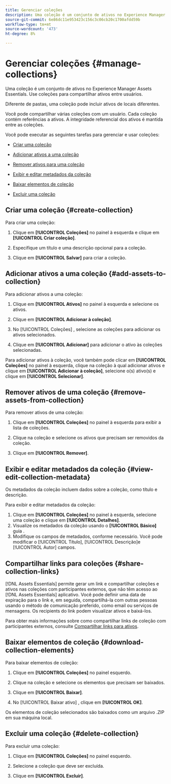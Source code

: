```yaml
---
title: Gerenciar coleções
description: Uma coleção é um conjunto de ativos no Experience Manager Assets Essentials. Use coleções para compartilhar ativos entre usuários.
source-git-commit: 6e86dc11e953423c156c3c06cb20c1700afdd59b
workflow-type: tm+mt
source-wordcount: '473'
ht-degree: 8%

---
```


# Gerenciar coleções {#manage-collections}

Uma coleção é um conjunto de ativos no Experience Manager Assets Essentials. Use coleções para compartilhar ativos entre usuários.

Diferente de pastas, uma coleção pode incluir ativos de locais diferentes.

<!--
You can share collections with various users that are assigned different levels of privileges, including viewing, editing, and so on.
-->

Você pode compartilhar várias coleções com um usuário. Cada coleção contém referências a ativos. A integridade referencial dos ativos é mantida entre as coleções.

Você pode executar as seguintes tarefas para gerenciar e usar coleções:

* [Criar uma coleção](#create-collection)

* [Adicionar ativos a uma coleção](#add-assets-to-collection)

* [Remover ativos para uma coleção](#remove-assets-from-collection)

* [Exibir e editar metadados da coleção](#view-edit-collection-metadata)

* [Baixar elementos de coleção](#download-collection-elements)

* [Excluir uma coleção](#delete-collection)

## Criar uma coleção {#create-collection}

Para criar uma coleção:

1. Clique em **[!UICONTROL Coleções]** no painel à esquerda e clique em **[!UICONTROL Criar coleção]**.

1. Especifique um título e uma descrição opcional para a coleção.

1. Clique em **[!UICONTROL Salvar]** para criar a coleção.

## Adicionar ativos a uma coleção {#add-assets-to-collection}

Para adicionar ativos a uma coleção:

1. Clique em **[!UICONTROL Ativos]** no painel à esquerda e selecione os ativos.

1. Clique em **[!UICONTROL Adicionar à coleção]**.

1. No [!UICONTROL Coleções] , selecione as coleções para adicionar os ativos selecionados.

1. Clique em **[!UICONTROL Adicionar]** para adicionar o ativo às coleções selecionadas.

Para adicionar ativos à coleção, você também pode clicar em **[!UICONTROL Coleções]** no painel à esquerda, clique na coleção à qual adicionar ativos e clique em **[!UICONTROL Adicionar à coleção]**, selecione o(s) ativo(s) e clique em **[!UICONTROL Selecionar]**.

## Remover ativos de uma coleção {#remove-assets-from-collection}

Para remover ativos de uma coleção:

1. Clique em **[!UICONTROL Coleções]** no painel à esquerda para exibir a lista de coleções.

1. Clique na coleção e selecione os ativos que precisam ser removidos da coleção.

1. Clique em **[!UICONTROL Remover]**.

<!--

## Manage access to a collection {#manage-collection-access}

The permission management for collections function in the same manner as folders in [!DNL Assets Essentials]. Administrators can manage the access levels for collections available in the repository. As an administrator, you can create user groups and assign permissions to those groups to manage access levels. You can also delegate the permission management privileges to user groups at the collection-level.

For more information, see [Manage permissions for folders and collections](manage-permissions.md).

## Search a collection {#search-collections}

Click **[!UICONTROL Collections]** in the left rail and use the Search box to specify a text as the criteria to search for a collection. [!DNL Assets Essentials] uses the specified text to search collection names, metadata including tags defined for a collection and returns appropriate results.

>[!NOTE]
>
>Assets Essentials performs search in collections available at the root level. It does not perform search in assets and folders available in collections.

-->

## Exibir e editar metadados da coleção {#view-edit-collection-metadata}

Os metadados da coleção incluem dados sobre a coleção, como título e descrição.

Para exibir e editar metadados da coleção:

1. Clique em **[!UICONTROL Coleções]** no painel à esquerda, selecione uma coleção e clique em **[!UICONTROL Detalhes]**.
1. Visualize os metadados da coleção usando o **[!UICONTROL Básico]** guia .
1. Modifique os campos de metadados, conforme necessário. Você pode modificar o [!UICONTROL Título], [!UICONTROL Descrição]e [!UICONTROL Autor] campos.

## Compartilhar links para coleções {#share-collection-links}

[!DNL Assets Essentials] permite gerar um link e compartilhar coleções e ativos nas coleções com participantes externos, que não têm acesso ao [!DNL Assets Essentials] aplicativo. Você pode definir uma data de expiração para o link e, em seguida, compartilhá-la com outras pessoas usando o método de comunicação preferido, como email ou serviços de mensagens. Os recipients do link podem visualizar ativos e baixá-los.

Para obter mais informações sobre como compartilhar links de coleção com participantes externos, consulte [Compartilhar links para ativos](share-links-for-assets.md).

## Baixar elementos de coleção {#download-collection-elements}

Para baixar elementos de coleção:

1. Clique em **[!UICONTROL Coleções]** no painel esquerdo.

1. Clique na coleção e selecione os elementos que precisam ser baixados.

1. Clique em **[!UICONTROL Baixar]**.

1. No [!UICONTROL Baixar ativo] , clique em **[!UICONTROL OK]**.

Os elementos de coleção selecionados são baixados como um arquivo .ZIP em sua máquina local.

## Excluir uma coleção {#delete-collection}

Para excluir uma coleção:

1. Clique em **[!UICONTROL Coleções]** no painel esquerdo.

1. Selecione a coleção que deve ser excluída.

1. Clique em **[!UICONTROL Excluir]**.
